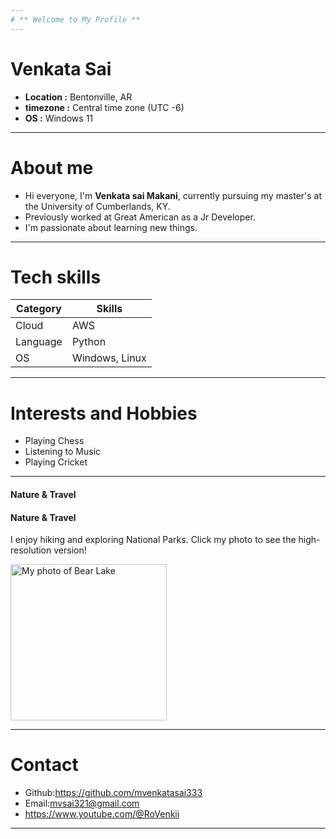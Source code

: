```yaml
---
# ** Welcome to My Profile **
---
```

# Venkata Sai 

 - **Location :** Bentonville, AR
 - **timezone :** Central time zone (UTC -6)
 - **OS :** Windows 11

 ---
# About me 
- Hi everyone, I'm **Venkata sai Makani**, currently pursuing my master's at the University of Cumberlands, KY.
- Previously worked at Great American as a Jr Developer.
- I'm passionate about learning new things.

---

# Tech skills

|Category |Skills        |
|---------|--------------|
|Cloud    |  AWS         |
|Language |Python        |
|OS       |Windows, Linux|


---

# Interests and Hobbies  
 - Playing Chess 
 - Listening to Music 
 - Playing Cricket 

 ---
 #### Nature & Travel 

#### Nature & Travel 
I enjoy hiking and exploring National Parks. Click my photo to see the high-resolution version!


  <img 
    src="https://github.com/mvenkatasai333/mvenkatasai333.github.io/blob/add-venkata-profile/image/Bear%20lake.jpg" 
    alt="My photo of Bear Lake" 
    width="250" 
  />

 ---
 
# Contact 
- Github:https://github.com/mvenkatasai333
- Email:mvsai321@gmail.com
- https://www.youtube.com/@RoVenkii

---


